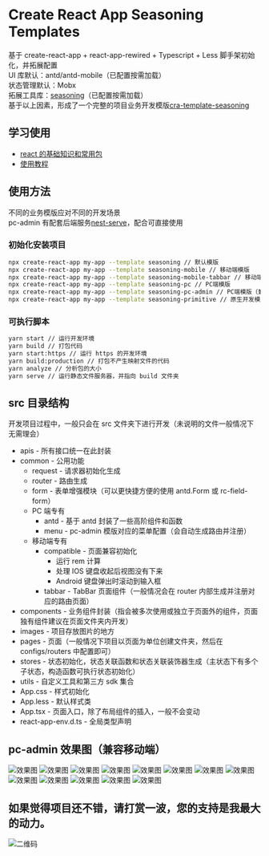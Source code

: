 # Create React App Seasoning Templates

基于 create-react-app + react-app-rewired + Typescript + Less 脚手架初始化，并拓展配置<br>
UI 库默认：antd/antd-mobile（已配置按需加载）<br>
状态管理默认：Mobx<br>
拓展工具库：[seasoning](https://github.com/dyb881/seasoning)（已配置按需加载）<br>
基于以上因素，形成了一个完整的项目业务开发模版[cra-template-seasoning](https://github.com/dyb881/cra-template-seasoning)

## 学习使用

- [react 的基础知识和常用包](https://github.com/dyb881/recommended)
- [使用教程](https://www.yuque.com/xiangbudaowojingran/web/xw8g3o)

## 使用方法

不同的业务模版应对不同的开发场景<br>
pc-admin 有配套后端服务[nest-serve](https://github.com/dyb881/nest-serve)，配合可直接使用

### 初始化安装项目

```sh
npx create-react-app my-app --template seasoning // 默认模版
npx create-react-app my-app --template seasoning-mobile // 移动端模版
npx create-react-app my-app --template seasoning-mobile-tabbar // 移动端模版，带上 tabbar
npx create-react-app my-app --template seasoning-pc // PC端模版
npx create-react-app my-app --template seasoning-pc-admin // PC端模版（兼容移动端），带权限控制的管理后台模版
npx create-react-app my-app --template seasoning-primitive // 原生开发模版
```

### 可执行脚本

```sh
yarn start // 运行开发环境
yarn build // 打包代码
yarn start:https // 运行 https 的开发环境
yarn build:production // 打包不产生映射文件的代码
yarn analyze // 分析包的大小
yarn serve // 运行静态文件服务器，并指向 build 文件夹
```

## src 目录结构

开发项目过程中，一般只会在 src 文件夹下进行开发（未说明的文件一般情况下无需理会）

- apis - 所有接口统一在此封装
- common - 公用功能
  - request - 请求器初始化生成
  - router - 路由生成
  - form - 表单增强模块（可以更快捷方便的使用 antd.Form 或 rc-field-form）
  - PC 端专有
    - antd - 基于 antd 封装了一些高阶组件和函数
    - menu - pc-admin 模版对应的菜单配置（会自动生成路由并注册）
  - 移动端专有
    - compatible - 页面兼容初始化
      - 运行 rem 计算
      - 处理 IOS 键盘收起后视图没有下来
      - Android 键盘弹出时滚动到输入框
    - tabbar - TabBar 页面组件（一般情况会在 router 内部生成并注册对应的路由页面）
- components - 业务组件封装（指会被多次使用或独立于页面外的组件，页面独有组件建议在页面文件夹内开发）
- images - 项目存放图片的地方
- pages - 页面（一般情况下项目以页面为单位创建文件夹，然后在 configs/routers 中配置即可）
- stores - 状态初始化，状态关联函数和状态关联装饰器生成（主状态下有多个子状态，构造函数可执行状态初始化）
- utils - 自定义工具和第三方 sdk 集合
- App.css - 样式初始化
- App.less - 默认样式类
- App.tsx - 页面入口，除了布局组件的插入，一般不会变动
- react-app-env.d.ts - 全局类型声明

## pc-admin 效果图（兼容移动端）

![效果图](https://bittyshowfiles.oss-cn-shenzhen.aliyuncs.com/github/nest-serve-1.png)
![效果图](https://bittyshowfiles.oss-cn-shenzhen.aliyuncs.com/github/nest-serve-2.png)
![效果图](https://bittyshowfiles.oss-cn-shenzhen.aliyuncs.com/github/nest-serve-3.png)
![效果图](https://bittyshowfiles.oss-cn-shenzhen.aliyuncs.com/github/nest-serve-4.png)
![效果图](https://bittyshowfiles.oss-cn-shenzhen.aliyuncs.com/github/nest-serve-5.png)
![效果图](https://bittyshowfiles.oss-cn-shenzhen.aliyuncs.com/github/nest-serve-6.png)
![效果图](https://bittyshowfiles.oss-cn-shenzhen.aliyuncs.com/github/nest-serve-7.png)
![效果图](https://bittyshowfiles.oss-cn-shenzhen.aliyuncs.com/github/nest-serve-8.png)
![效果图](https://bittyshowfiles.oss-cn-shenzhen.aliyuncs.com/github/nest-serve-9.png)
![效果图](https://bittyshowfiles.oss-cn-shenzhen.aliyuncs.com/github/nest-serve-10.png)
![效果图](https://bittyshowfiles.oss-cn-shenzhen.aliyuncs.com/github/nest-serve-11.png)
![效果图](https://bittyshowfiles.oss-cn-shenzhen.aliyuncs.com/github/nest-serve-12.png)
![效果图](https://bittyshowfiles.oss-cn-shenzhen.aliyuncs.com/github/nest-serve-13.png)

## 如果觉得项目还不错，请打赏一波，您的支持是我最大的动力。

![二维码](https://bittyshowfiles.oss-cn-shenzhen.aliyuncs.com/pay.png)
